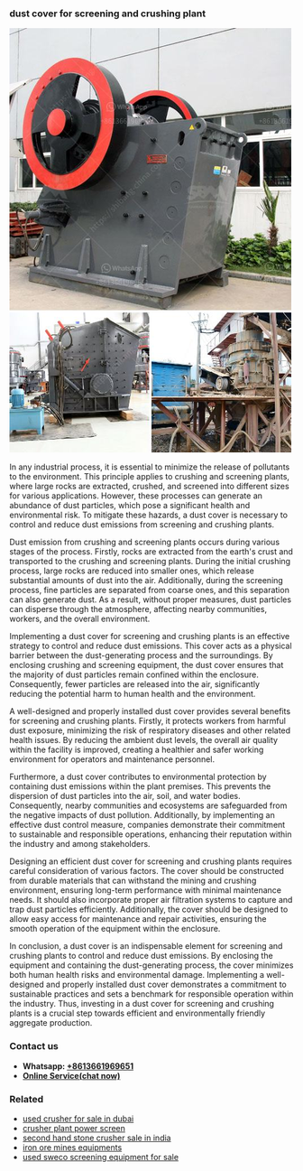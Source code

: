 <h3>dust cover for screening and crushing plant</h3><img src='1702953206.jpg' alt=''><p>In any industrial process, it is essential to minimize the release of pollutants to the environment. This principle applies to crushing and screening plants, where large rocks are extracted, crushed, and screened into different sizes for various applications. However, these processes can generate an abundance of dust particles, which pose a significant health and environmental risk. To mitigate these hazards, a dust cover is necessary to control and reduce dust emissions from screening and crushing plants.</p><p>Dust emission from crushing and screening plants occurs during various stages of the process. Firstly, rocks are extracted from the earth's crust and transported to the crushing and screening plants. During the initial crushing process, large rocks are reduced into smaller ones, which release substantial amounts of dust into the air. Additionally, during the screening process, fine particles are separated from coarse ones, and this separation can also generate dust. As a result, without proper measures, dust particles can disperse through the atmosphere, affecting nearby communities, workers, and the overall environment.</p><p>Implementing a dust cover for screening and crushing plants is an effective strategy to control and reduce dust emissions. This cover acts as a physical barrier between the dust-generating process and the surroundings. By enclosing crushing and screening equipment, the dust cover ensures that the majority of dust particles remain confined within the enclosure. Consequently, fewer particles are released into the air, significantly reducing the potential harm to human health and the environment.</p><p>A well-designed and properly installed dust cover provides several benefits for screening and crushing plants. Firstly, it protects workers from harmful dust exposure, minimizing the risk of respiratory diseases and other related health issues. By reducing the ambient dust levels, the overall air quality within the facility is improved, creating a healthier and safer working environment for operators and maintenance personnel.</p><p>Furthermore, a dust cover contributes to environmental protection by containing dust emissions within the plant premises. This prevents the dispersion of dust particles into the air, soil, and water bodies. Consequently, nearby communities and ecosystems are safeguarded from the negative impacts of dust pollution. Additionally, by implementing an effective dust control measure, companies demonstrate their commitment to sustainable and responsible operations, enhancing their reputation within the industry and among stakeholders.</p><p>Designing an efficient dust cover for screening and crushing plants requires careful consideration of various factors. The cover should be constructed from durable materials that can withstand the mining and crushing environment, ensuring long-term performance with minimal maintenance needs. It should also incorporate proper air filtration systems to capture and trap dust particles efficiently. Additionally, the cover should be designed to allow easy access for maintenance and repair activities, ensuring the smooth operation of the equipment within the enclosure.</p><p>In conclusion, a dust cover is an indispensable element for screening and crushing plants to control and reduce dust emissions. By enclosing the equipment and containing the dust-generating process, the cover minimizes both human health risks and environmental damage. Implementing a well-designed and properly installed dust cover demonstrates a commitment to sustainable practices and sets a benchmark for responsible operation within the industry. Thus, investing in a dust cover for screening and crushing plants is a crucial step towards efficient and environmentally friendly aggregate production.</p><h3>Contact us</h3><ul><li><strong>Whatsapp:&nbsp;<a href="https://wa.me/8613661969651">+8613661969651</a></strong></li><li><a href="https://swt.shibang-china.com/?git&amp;zhl&amp;dust cover for screening and crushing plant"><strong>Online Service(chat now)</strong></a></li></ul><h3>Related</h3><ul><li><a href='used crusher for sale in dubai.md'>used crusher for sale in dubai</a></li><li><a href='crusher plant power screen.md'>crusher plant power screen</a></li><li><a href='second hand stone crusher sale in india.md'>second hand stone crusher sale in india</a></li><li><a href='iron ore mines equipments.md'>iron ore mines equipments</a></li><li><a href='used sweco screening equipment for sale.md'>used sweco screening equipment for sale</a></li></ul>